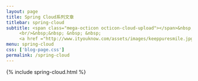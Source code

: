 ```yaml
---
layout: page
title: Spring Cloud系列文章
titlebar: spring-cloud
subtitle: <span class="mega-octicon octicon-cloud-upload"></span>&nbsp;&nbsp; <a href ="http://gitbook.cn/gitchat/column/59f5daa149cd4330613605ba">点我学习：<font color="#00FFFF">Spring Boot 精选达人课程</font></a>
     <br/>&nbsp;&nbsp; &nbsp; &nbsp; 
     <a href ="http://www.ityouknow.com/assets/images/keeppuresmile.jpg">关注公众号：<font color="#00FF00">纯洁的微笑</font>，回复"springcloud"获取精选视频教程。</a>
menu: spring-cloud
css: ['blog-page.css']
permalink: /spring-cloud
---
```

{% include spring-cloud.html %}